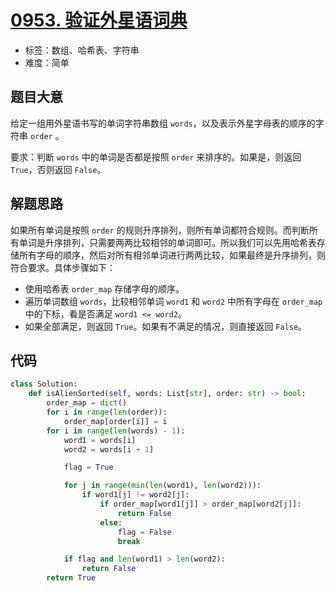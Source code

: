 # [0953. 验证外星语词典](https://leetcode.cn/problems/verifying-an-alien-dictionary/)

- 标签：数组、哈希表、字符串
- 难度：简单

## 题目大意

给定一组用外星语书写的单词字符串数组 `words`，以及表示外星字母表的顺序的字符串 `order` 。

要求：判断 `words` 中的单词是否都是按照 `order` 来排序的。如果是，则返回 `True`，否则返回 `False`。

## 解题思路

如果所有单词是按照 `order` 的规则升序排列，则所有单词都符合规则。而判断所有单词是升序排列，只需要两两比较相邻的单词即可。所以我们可以先用哈希表存储所有字母的顺序，然后对所有相邻单词进行两两比较，如果最终是升序排列，则符合要求。具体步骤如下：

- 使用哈希表 `order_map` 存储字母的顺序。
- 遍历单词数组 `words`，比较相邻单词 `word1` 和 `word2` 中所有字母在 `order_map` 中的下标，看是否满足 `word1 <= word2`。
- 如果全部满足，则返回 `True`。如果有不满足的情况，则直接返回 `False`。 

## 代码

```python
class Solution:
    def isAlienSorted(self, words: List[str], order: str) -> bool:
        order_map = dict()
        for i in range(len(order)):
            order_map[order[i]] = i
        for i in range(len(words) - 1):
            word1 = words[i]
            word2 = words[i + 1]

            flag = True

            for j in range(min(len(word1), len(word2))):
                if word1[j] != word2[j]:
                    if order_map[word1[j]] > order_map[word2[j]]:
                        return False
                    else:
                        flag = False
                        break

            if flag and len(word1) > len(word2):
                return False
        return True
```

